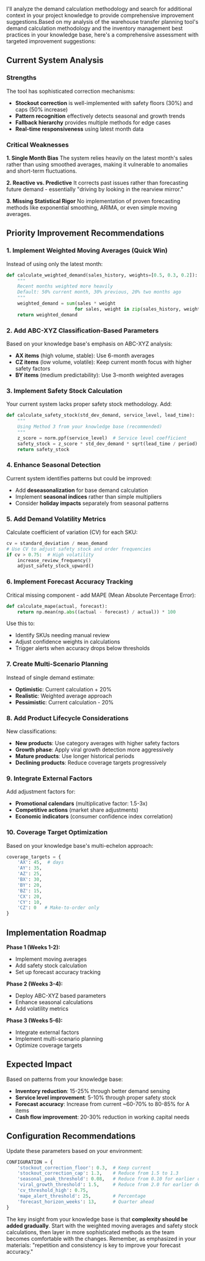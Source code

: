 I'll analyze the demand calculation methodology and search for additional context in your project knowledge to provide comprehensive improvement suggestions.Based on my analysis of the warehouse transfer planning tool's demand calculation methodology and the inventory management best practices in your knowledge base, here's a comprehensive assessment with targeted improvement suggestions:

## Current System Analysis

### Strengths
The tool has sophisticated correction mechanisms:
- **Stockout correction** is well-implemented with safety floors (30%) and caps (50% increase)
- **Pattern recognition** effectively detects seasonal and growth trends
- **Fallback hierarchy** provides multiple methods for edge cases
- **Real-time responsiveness** using latest month data

### Critical Weaknesses

**1. Single Month Bias**
The system relies heavily on the latest month's sales rather than using smoothed averages, making it vulnerable to anomalies and short-term fluctuations.

**2. Reactive vs. Predictive**
It corrects past issues rather than forecasting future demand - essentially "driving by looking in the rearview mirror."

**3. Missing Statistical Rigor**
No implementation of proven forecasting methods like exponential smoothing, ARIMA, or even simple moving averages.

## Priority Improvement Recommendations

### 1. **Implement Weighted Moving Averages** (Quick Win)
Instead of using only the latest month:
```python
def calculate_weighted_demand(sales_history, weights=[0.5, 0.3, 0.2]):
    """
    Recent months weighted more heavily
    Default: 50% current month, 30% previous, 20% two months ago
    """
    weighted_demand = sum(sales * weight 
                         for sales, weight in zip(sales_history, weights))
    return weighted_demand
```

### 2. **Add ABC-XYZ Classification-Based Parameters**
Based on your knowledge base's emphasis on ABC-XYZ analysis:
- **AX items** (high volume, stable): Use 6-month averages
- **CZ items** (low volume, volatile): Keep current month focus with higher safety factors
- **BY items** (medium predictability): Use 3-month weighted averages

### 3. **Implement Safety Stock Calculation**
Your current system lacks proper safety stock methodology. Add:
```python
def calculate_safety_stock(std_dev_demand, service_level, lead_time):
    """
    Using Method 3 from your knowledge base (recommended)
    """
    z_score = norm.ppf(service_level)  # Service level coefficient
    safety_stock = z_score * std_dev_demand * sqrt(lead_time / period)
    return safety_stock
```

### 4. **Enhance Seasonal Detection**
Current system identifies patterns but could be improved:
- Add **deseasonalization** for base demand calculation
- Implement **seasonal indices** rather than simple multipliers
- Consider **holiday impacts** separately from seasonal patterns

### 5. **Add Demand Volatility Metrics**
Calculate coefficient of variation (CV) for each SKU:
```python
cv = standard_deviation / mean_demand
# Use CV to adjust safety stock and order frequencies
if cv > 0.75:  # High volatility
    increase_review_frequency()
    adjust_safety_stock_upward()
```

### 6. **Implement Forecast Accuracy Tracking**
Critical missing component - add MAPE (Mean Absolute Percentage Error):
```python
def calculate_mape(actual, forecast):
    return np.mean(np.abs((actual - forecast) / actual)) * 100
```
Use this to:
- Identify SKUs needing manual review
- Adjust confidence weights in calculations
- Trigger alerts when accuracy drops below thresholds

### 7. **Create Multi-Scenario Planning**
Instead of single demand estimate:
- **Optimistic**: Current calculation + 20%
- **Realistic**: Weighted average approach
- **Pessimistic**: Current calculation - 20%

### 8. **Add Product Lifecycle Considerations**
New classifications:
- **New products**: Use category averages with higher safety factors
- **Growth phase**: Apply viral growth detection more aggressively
- **Mature products**: Use longer historical periods
- **Declining products**: Reduce coverage targets progressively

### 9. **Integrate External Factors**
Add adjustment factors for:
- **Promotional calendars** (multiplicative factor: 1.5-3x)
- **Competitive actions** (market share adjustments)
- **Economic indicators** (consumer confidence index correlation)

### 10. **Coverage Target Optimization**
Based on your knowledge base's multi-echelon approach:
```python
coverage_targets = {
    'AX': 45,  # days
    'AY': 35,
    'AZ': 25,
    'BX': 30,
    'BY': 20,
    'BZ': 15,
    'CX': 20,
    'CY': 10,
    'CZ': 0   # Make-to-order only
}
```

## Implementation Roadmap

**Phase 1 (Weeks 1-2):**
- Implement moving averages
- Add safety stock calculation
- Set up forecast accuracy tracking

**Phase 2 (Weeks 3-4):**
- Deploy ABC-XYZ based parameters
- Enhance seasonal calculations
- Add volatility metrics

**Phase 3 (Weeks 5-6):**
- Integrate external factors
- Implement multi-scenario planning
- Optimize coverage targets

## Expected Impact

Based on patterns from your knowledge base:
- **Inventory reduction**: 15-25% through better demand sensing
- **Service level improvement**: 5-10% through proper safety stock
- **Forecast accuracy**: Increase from current ~60-70% to 80-85% for A items
- **Cash flow improvement**: 20-30% reduction in working capital needs

## Configuration Recommendations

Update these parameters based on your environment:
```python
CONFIGURATION = {
    'stockout_correction_floor': 0.3,  # Keep current
    'stockout_correction_cap': 1.3,    # Reduce from 1.5 to 1.3
    'seasonal_peak_threshold': 0.08,   # Reduce from 0.10 for earlier detection
    'viral_growth_threshold': 1.5,     # Reduce from 2.0 for earlier detection
    'cv_threshold_high': 0.75,
    'mape_alert_threshold': 25,        # Percentage
    'forecast_horizon_weeks': 13,      # Quarter ahead
}
```

The key insight from your knowledge base is that **complexity should be added gradually**. Start with the weighted moving averages and safety stock calculations, then layer in more sophisticated methods as the team becomes comfortable with the changes. Remember, as emphasized in your materials: "repetition and consistency is key to improve your forecast accuracy."
